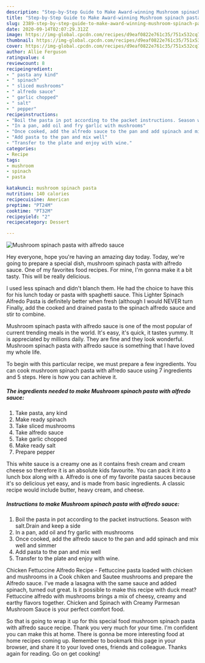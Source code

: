 ```yaml
---
description: "Step-by-Step Guide to Make Award-winning Mushroom spinach pasta with alfredo sauce"
title: "Step-by-Step Guide to Make Award-winning Mushroom spinach pasta with alfredo sauce"
slug: 2389-step-by-step-guide-to-make-award-winning-mushroom-spinach-pasta-with-alfredo-sauce
date: 2020-09-14T02:07:29.312Z
image: https://img-global.cpcdn.com/recipes/d9eaf0822e761c35/751x532cq70/mushroom-spinach-pasta-with-alfredo-sauce-recipe-main-photo.jpg
thumbnail: https://img-global.cpcdn.com/recipes/d9eaf0822e761c35/751x532cq70/mushroom-spinach-pasta-with-alfredo-sauce-recipe-main-photo.jpg
cover: https://img-global.cpcdn.com/recipes/d9eaf0822e761c35/751x532cq70/mushroom-spinach-pasta-with-alfredo-sauce-recipe-main-photo.jpg
author: Allie Ferguson
ratingvalue: 4
reviewcount: 8
recipeingredient:
- " pasta any kind"
- " spinach"
- " sliced mushrooms"
- " alfredo sauce"
- " garlic chopped"
- " salt"
- " pepper"
recipeinstructions:
- "Boil the pasta in pot according to the packet instructions. Season with salt.Drain and keep a side"
- "In a pan, add oil and fry garlic with mushrooms"
- "Once cooked, add the alfredo sauce to the pan and add spinach and mix well and simmer"
- "Add pasta to the pan and mix well"
- "Transfer to the plate and enjoy with wine."
categories:
- Recipe
tags:
- mushroom
- spinach
- pasta

katakunci: mushroom spinach pasta 
nutrition: 140 calories
recipecuisine: American
preptime: "PT24M"
cooktime: "PT32M"
recipeyield: "2"
recipecategory: Dessert

---
```



![Mushroom spinach pasta with alfredo sauce](https://img-global.cpcdn.com/recipes/d9eaf0822e761c35/751x532cq70/mushroom-spinach-pasta-with-alfredo-sauce-recipe-main-photo.jpg)

Hey everyone, hope you're having an amazing day today. Today, we're going to prepare a special dish, mushroom spinach pasta with alfredo sauce. One of my favorites food recipes. For mine, I'm gonna make it a bit tasty. This will be really delicious.

I used less spinach and didn&#39;t blanch them. He had the choice to have this for his lunch today or pasta with spaghetti sauce. This Lighter Spinach Alfredo Pasta is definitely better when fresh (although I would NEVER turn Finally, add the cooked and drained pasta to the spinach alfredo sauce and stir to combine.

Mushroom spinach pasta with alfredo sauce is one of the most popular of current trending meals in the world. It's easy, it's quick, it tastes yummy. It is appreciated by millions daily. They are fine and they look wonderful. Mushroom spinach pasta with alfredo sauce is something that I have loved my whole life.


To begin with this particular recipe, we must prepare a few ingredients. You can cook mushroom spinach pasta with alfredo sauce using 7 ingredients and 5 steps. Here is how you can achieve it.

<!--inarticleads1-->

##### The ingredients needed to make Mushroom spinach pasta with alfredo sauce:

1. Take  pasta, any kind
1. Make ready  spinach
1. Take  sliced mushrooms
1. Take  alfredo sauce
1. Take  garlic chopped
1. Make ready  salt
1. Prepare  pepper


This white sauce is a creamy one as it contains fresh cream and cream cheese so therefore it is an absolute kids favourite. You can pack it into a lunch box along with a. Alfredo is one of my favorite pasta sauces because it&#39;s so delicious yet easy, and is made from basic ingredients. A classic recipe would include butter, heavy cream, and cheese. 

<!--inarticleads2-->

##### Instructions to make Mushroom spinach pasta with alfredo sauce:

1. Boil the pasta in pot according to the packet instructions. Season with salt.Drain and keep a side
1. In a pan, add oil and fry garlic with mushrooms
1. Once cooked, add the alfredo sauce to the pan and add spinach and mix well and simmer
1. Add pasta to the pan and mix well
1. Transfer to the plate and enjoy with wine.


Chicken Fettuccine Alfredo Recipe - Fettuccine pasta loaded with chicken and mushrooms in a Cook chiken and Sautee mushrooms and prepare the Alfredo sauce. I&#39;ve made a lasagna with the same sauce and added spinach, turned out great. Is it possible to make this recipe with duck meat? Fettuccine alfredo with mushrooms brings a mix of cheesy, creamy and earthy flavors together. Chicken and Spinach with Creamy Parmesan Mushroom Sauce is your perfect comfort food. 

So that is going to wrap it up for this special food mushroom spinach pasta with alfredo sauce recipe. Thank you very much for your time. I'm confident you can make this at home. There is gonna be more interesting food at home recipes coming up. Remember to bookmark this page in your browser, and share it to your loved ones, friends and colleague. Thanks again for reading. Go on get cooking!
